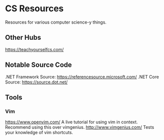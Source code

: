 # CS Resources
Resources for various computer science-y things.

## Other Hubs
https://teachyourselfcs.com/

## Notable Source Code
.NET Framework Source: https://referencesource.microsoft.com/
.NET Core Source: https://source.dot.net/

## Tools
### Vim
https://www.openvim.com/ A live tutorial for using vim in context. Recommend using this over vimgenius.
http://www.vimgenius.com/ Tests your knowledge of vim shortcuts.
